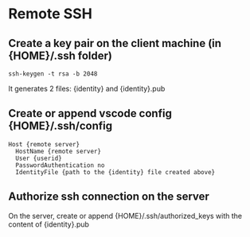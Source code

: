 # Remote SSH

## Create a key pair on the client machine (in {HOME}/.ssh folder)
```
ssh-keygen -t rsa -b 2048
```

It generates 2 files: {identity} and {identity}.pub

## Create or append vscode config {HOME}/.ssh/config
```
Host {remote server}
  HostName {remote server}
  User {userid}
  PasswordAuthentication no
  IdentityFile {path to the {identity} file created above}
```


## Authorize ssh connection on the server

On the server, create or append {HOME}/.ssh/authorized_keys with the content of {identity}.pub
